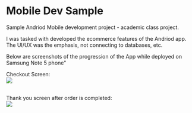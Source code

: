 # Mobile Dev Sample

Sample Andriod Mobile development project - academic class project.

I was tasked with developed the ecommerce features of the Andriod app.
The UI/UX was the emphasis, not connecting to databases, etc.

Below are screenshots of the progression of the App while deployed on Samsung Note 5 phone"



Checkout Screen:<br>
<img src="https://agoracart.com/images/screenshot_checkout-sm.png">
<br><br>
    
Thank you screen after order is completed:<br>
<img src="https://agoracart.com/images/screenshot_thanks-sm.png">


